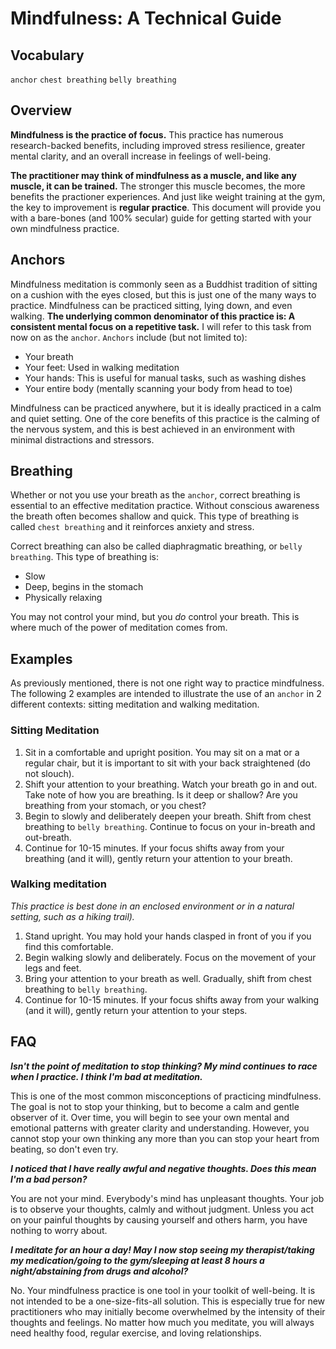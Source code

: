 # Mindfulness: A Technical Guide

## Vocabulary
`anchor`
`chest breathing`
`belly breathing`

## Overview

**Mindfulness is the practice of focus.** This practice has numerous research-backed benefits, including improved stress resilience, greater mental clarity, and an overall increase in feelings of well-being.

**The practitioner may think of mindfulness as a muscle, and like any muscle, it can be trained.** The stronger this muscle becomes, the more benefits the practioner experiences. And just like weight training at the gym, the key to improvement is **regular practice**. This document will provide you with a bare-bones (and 100% secular) guide for getting started with your own mindfulness practice.

## Anchors

Mindfulness meditation is commonly seen as a Buddhist tradition of sitting on a cushion with the eyes closed, but this is just one of the many ways to practice. Mindfulness can be practiced sitting, lying down, and even walking. **The underlying common denominator of this practice is: A consistent mental focus on a repetitive task.** I will refer to this task from now on as the `anchor`. `Anchors` include (but not limited to):

- Your breath
- Your feet: Used in walking meditation
- Your hands: This is useful for manual tasks, such as washing dishes
- Your entire body (mentally scanning your body from head to toe)

Mindfulness can be practiced anywhere, but it is ideally practiced in a calm and quiet setting. One of the core benefits of this practice is the calming of the nervous system, and this is best achieved in an environment with minimal distractions and stressors.

## Breathing

Whether or not you use your breath as the `anchor`, correct breathing is essential to an effective meditation practice. Without conscious awareness the breath often becomes shallow and quick. This type of breathing is called `chest breathing` and it reinforces anxiety and stress.

Correct breathing can also be called diaphragmatic breathing, or `belly breathing`. This type of breathing is:

- Slow
- Deep, begins in the stomach
- Physically relaxing

You may not control your mind, but you *do* control your breath. This is where much of the power of meditation comes from.

## Examples

As previously mentioned, there is not one right way to practice mindfulness. The following 2 examples are intended to illustrate the use of an `anchor` in 2 different contexts: sitting meditation and walking meditation.

### Sitting Meditation

1. Sit in a comfortable and upright position. You may sit on a mat or a regular chair, but it is important to sit with your back straightened (do not slouch).
2. Shift your attention to your breathing. Watch your breath go in and out. Take note of how you are breathing. Is it deep or shallow? Are you breathing from your stomach, or you chest?
3. Begin to slowly and deliberately deepen your breath. Shift from chest breathing to `belly breathing`. Continue to focus on your in-breath and out-breath.
4. Continue for 10-15 minutes. If your focus shifts away from your breathing (and it will), gently return your attention to your breath.

### Walking meditation

*This practice is best done in an enclosed environment or in a natural setting, such as a hiking trail).*

1. Stand upright. You may hold your hands clasped in front of you if you find this comfortable.
2. Begin walking slowly and deliberately. Focus on the movement of your legs and feet.
3. Bring your attention to your breath as well. Gradually, shift from chest breathing to `belly breathing`.
4. Continue for 10-15 minutes. If your focus shifts away from your walking (and it will), gently return your attention to your steps.

## FAQ

***Isn't the point of meditation to stop thinking? My mind continues to race when I practice. I think I'm bad at meditation.***

This is one of the most common misconceptions of practicing mindfulness. The goal is not to stop your thinking, but to become a calm and gentle observer of it. Over time, you will begin to see your own mental and emotional patterns with greater clarity and understanding. However, you cannot stop your own thinking any more than you can stop your heart from beating, so don't even try.

***I noticed that I have really awful and negative thoughts. Does this mean I'm a bad person?***

You are not your mind. Everybody's mind has unpleasant thoughts. Your job is to observe your thoughts, calmly and without judgment. Unless you act on your painful thoughts by causing yourself and others harm, you have nothing to worry about.

***I meditate for an hour a day! May I now stop seeing my therapist/taking my medication/going to the gym/sleeping at least 8 hours a night/abstaining from drugs and alcohol?***

No. Your mindfulness practice is one tool in your toolkit of well-being. It is not intended to be a one-size-fits-all solution. This is especially true for new practitioners who may initially become overwhelmed by the intensity of their thoughts and feelings. No matter how much you meditate, you will always need healthy food, regular exercise, and loving relationships.
